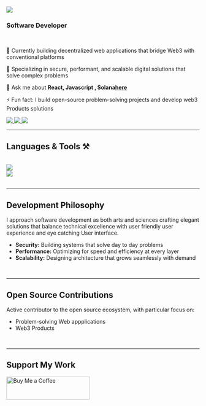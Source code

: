 <h1 align="left">
    <img src="https://readme-typing-svg.herokuapp.com/?font=Righteous&size=35&center=true&vCenter=true&width=500&height=70&duration=4000&lines=Hi+There!;I'm+Billionaire+|+Dev;" />
</h1>
<h3 align="left">Software Developer </h3>
<br/>
<div align="left">

 🔭 Currently building decentralized web applications that bridge Web3 with conventional platforms
 
 🌱 Specializing in secure, performant, and scalable digital solutions that solve complex problems
 
 💬 Ask me about **React, Javascript , Solana[here](mailto:jessejohn260@@gmail.com)**

 ⚡ Fun fact: I build open-source problem-solving projects and develop web3 Products solutions 
 
 </div>
 
<div align="left"> 
  <a href="mailto:jessejohn260@gmail.com">
    <img src="https://img.shields.io/badge/Gmail-333333?style=for-the-badge&logo=gmail&logoColor=red" />
  </a>
  <a href="#" target="_blank">
    <img src="https://img.shields.io/badge/LinkedIn-0077B5?style=for-the-badge&logo=linkedin&logoColor=white" target="_blank" />
  </a>
  <a href="" target="_blank">
     <img src="https://img.shields.io/badge/Portfolio-FF5722?style=for-the-badge&logo=todoist&logoColor=white" target="_blank" /> <!-- sqlite, safari, google-chrome are other good icon options -->
  </a>
</div>

 <hr/>
 
<h2 align="left">Languages & Tools ⚒️</h2>
<br/>
<div align="left">
    <img src="https://skillicons.dev/icons?i=javascript,react js,html,css,python,next js " /><br>
    <img src="https://skillicons.dev/icons?i=tailwind,github,git,vercel,figma, web3js" /><br>
</div>

<br/>
<hr/>

<h2 align="left">Development Philosophy</h2>

<div align="left">
  <p>I approach software development as both arts and sciences crafting elegant solutions that balance technical excellence with user friendly user experience and eye catching User interface.</p>
  
  <ul>
    <li><strong>Security:</strong> Building systems that solve day to day problems </li>
    <li><strong>Performance:</strong> Optimizing for speed and efficiency at every layer</li>
    <li><strong>Scalability:</strong> Designing architecture that grows seamlessly with demand</li>
  </ul>
</div>

<br/>
<hr/>

<h2 align="left">Open Source Contributions</h2>

<div align="left">
  <p>Active contributor to the open source ecosystem, with particular focus on:</p>
  
  <ul>
    <li>Problem-solving Web appplications</li>
    <li>Web3 Products</li>
    
  </ul>
</div>

<br/>
<hr/>



<div align="left">
  <h2>Support My Work</h2>
  <a href="https://buymeacoffee.com/Billionaire Dev" target="_blank" style="text-decoration: none;">
    <img 
      src="https://cdn.buymeacoffee.com/buttons/v2/default-yellow.png" 
      alt="Buy Me a Coffee" 
      style="height: 60px; width: 217px;" />
  </a>
</div>
